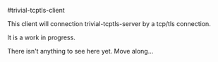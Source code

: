 #trivial-tcptls-client

This client will connection trivial-tcptls-server by a tcp/tls connection.

It is a work in progress.

There isn't anything to see here yet.  Move along...


